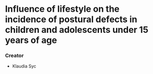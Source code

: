 # Influence of lifestyle on the incidence of postural defects in children and adolescents under 15 years of age

### Creator
- Klaudia Syc